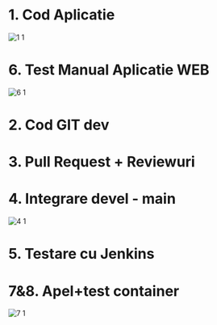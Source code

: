 # 1. Cod Aplicatie             

![1 1](https://github.com/NegreaMarius/curs_vcgj_443D_fructe/assets/127781317/1360f957-0aa3-4afb-9959-5d57ddd2f4df)


# 6. Test Manual Aplicatie WEB    

![6 1](https://github.com/NegreaMarius/curs_vcgj_443D_fructe/assets/127781317/3b1f533a-6e40-464e-95f9-460af319c35a)


# 2. Cod GIT dev          


# 3. Pull Request + Reviewuri       


# 4. Integrare devel - main   

![4 1](https://github.com/NegreaMarius/curs_vcgj_443D_fructe/assets/127781317/2a57fedc-d7b1-4efc-a2dc-720027719cec)


# 5. Testare cu Jenkins        



# 7&8. Apel+test container      

![7 1](https://github.com/NegreaMarius/curs_vcgj_443D_fructe/assets/127781317/e97489a3-1ffe-4802-83f2-9b0a2f941bc9)
